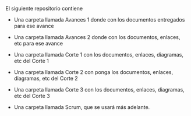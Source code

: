 El siguiente repositorio contiene 

* Una carpeta llamada Avances 1 donde con los documentos entregados para ese avance
  
* Una carpeta llamada Avances 2 donde con los documentos, enlaces, etc para ese avance
  
* Una carpeta llamada Corte 1 con los documentos, enlaces, diagramas, etc del Corte 1
  
* Una carpeta llamada Corte 2 con  ponga los documentos, enlaces, diagramas, etc del Corte 2

* Una carpeta llamada Corte 3 con los documentos, enlaces, diagramas, etc del Corte 3
  
* Una carpeta llamada Scrum, que se  usará más adelante.


